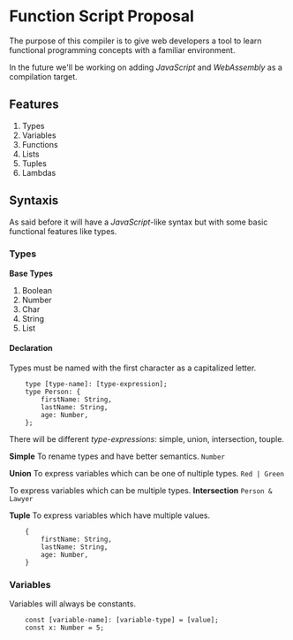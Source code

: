 # Function Script Proposal

The purpose of this compiler is to give web developers a tool to learn functional programming concepts with a familiar environment.

In the future we'll be working on adding _JavaScript_ and _WebAssembly_ as a compilation target.

## Features

1. Types
2. Variables
3. Functions
4. Lists
5. Tuples
6. Lambdas

## Syntaxis

As said before it will have a _JavaScript_-like syntax but with some basic functional features like types.

### Types

**Base Types**

1. Boolean
2. Number
3. Char
4. String
5. List

#### Declaration

Types must be named with the first character as a capitalized letter.

```
    type [type-name]: [type-expression];
    type Person: {
        firstName: String,
        lastName: String,
        age: Number,
    };
```

There will be different _type-expressions_: simple, union, intersection, touple.

**Simple**
To rename types and have better semantics.
`Number`

**Union**
To express variables which can be one of nultiple types.
`Red | Green`

To express variables which can be multiple types.
**Intersection**
`Person & Lawyer`

**Tuple**
To express variables which have multiple values.

```
    {
        firstName: String,
        lastName: String,
        age: Number,
    }
```

### Variables

Variables will always be constants.

```
    const [variable-name]: [variable-type] = [value];
    const x: Number = 5;
```
